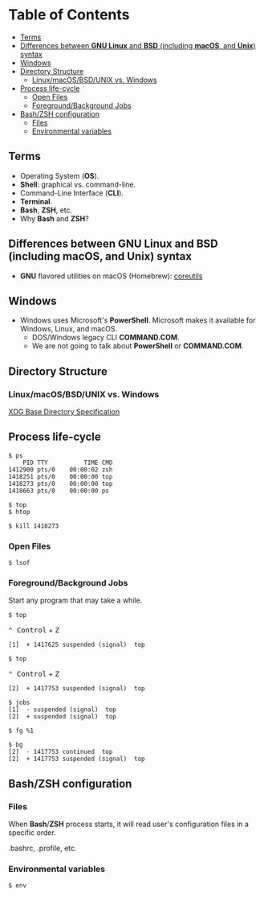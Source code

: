 # Table of Contents <!-- omit in toc -->

- [Terms](#terms)
- [Differences between **GNU Linux** and **BSD** (including **macOS**, and **Unix**) syntax](#differences-between-gnu-linux-and-bsd-including-macos-and-unix-syntax)
- [Windows](#windows)
- [Directory Structure](#directory-structure)
  - [Linux/macOS/BSD/UNIX vs. Windows](#linuxmacosbsdunix-vs-windows)
- [Process life-cycle](#process-life-cycle)
  - [Open Files](#open-files)
  - [Foreground/Background Jobs](#foregroundbackground-jobs)
- [Bash/ZSH configuration](#bashzsh-configuration)
  - [Files](#files)
  - [Environmental variables](#environmental-variables)

## Terms

- Operating System (**OS**).
- **Shell**: graphical vs. command-line.
- Command-Line Interface (**CLI**).
- **Terminal**.
- **Bash**, **ZSH**, etc.
- Why **Bash** and **ZSH**?

## Differences between **GNU Linux** and **BSD** (including **macOS**, and **Unix**) syntax

- **GNU** flavored utilities on macOS (Homebrew): [coreutils](https://formulae.brew.sh/formula/coreutils)

## Windows

- Windows uses Microsoft's **PowerShell**. Microsoft makes it available for Windows, Linux, and macOS.
  - DOS/Windows legacy CLI **COMMAND.COM**.
  - We are not going to talk about **PowerShell** or **COMMAND.COM**.

## Directory Structure

### Linux/macOS/BSD/UNIX vs. Windows

[XDG Base Directory Specification](https://specifications.freedesktop.org/basedir-spec/latest)
[](https://www.maizure.org/projects/decoded-gnu-coreutils)

## Process life-cycle

```console
$ ps
    PID TTY          TIME CMD
1412900 pts/0    00:00:02 zsh
1418251 pts/0    00:00:00 top
1418273 pts/0    00:00:00 top
1418663 pts/0    00:00:00 ps
```

```console
$ top
$ htop
```

```console
$ kill 1418273
```

### Open Files

```console
$ lsof
```

### Foreground/Background Jobs

Start any program that may take a while.

```console
$ top
```

<kbd>⌃ Control</kbd> + <kbd>Z</kbd>

```console
[1]  + 1417625 suspended (signal)  top
```

```console
$ top
```

<kbd>⌃ Control</kbd> + <kbd>Z</kbd>

```console
[2]  + 1417753 suspended (signal)  top
```

```console
$ jobs
[1]  - suspended (signal)  top
[2]  + suspended (signal)  top
```

```console
$ fg %1
```

```console
$ bg
[2]  - 1417753 continued  top
[2]  + 1417753 suspended (signal)  top
```

## Bash/ZSH configuration

### Files

When **Bash**/**ZSH** process starts, it will read user's configuration files in a specific order.

.bashrc, .profile, etc.

### Environmental variables

```console
$ env
```
